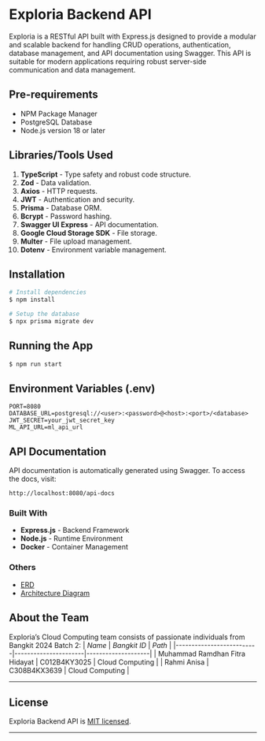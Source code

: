 # Exploria Backend API

Exploria is a RESTful API built with Express.js designed to provide a modular and scalable backend for handling CRUD operations, authentication, database management, and API documentation using Swagger. This API is suitable for modern applications requiring robust server-side communication and data management.

## Pre-requirements
- NPM Package Manager
- PostgreSQL Database
- Node.js version 18 or later

## Libraries/Tools Used

1. **TypeScript** - Type safety and robust code structure.
2. **Zod** - Data validation.
3. **Axios** - HTTP requests.
4. **JWT** - Authentication and security.
5. **Prisma** - Database ORM.
6. **Bcrypt** - Password hashing.
7. **Swagger UI Express** - API documentation.
8. **Google Cloud Storage SDK** - File storage.
9. **Multer** - File upload management.
10. **Dotenv** - Environment variable management.


## Installation

```bash
# Install dependencies
$ npm install

# Setup the database
$ npx prisma migrate dev
```


## Running the App

```bash
$ npm run start
```

## Environment Variables (.env)

```env
PORT=8080
DATABASE_URL=postgresql://<user>:<password>@<host>:<port>/<database>
JWT_SECRET=your_jwt_secret_key
ML_API_URL=ml_api_url
```

## API Documentation
API documentation is automatically generated using Swagger. To access the docs, visit:

```
http://localhost:8080/api-docs
```

### Built With
- **Express.js** - Backend Framework
- **Node.js** - Runtime Environment
- **Docker** - Container Management

### Others
- [ERD](https://drive.google.com/file/d/1eOKJ4T70bUPKdHVbJc8rkbuCIXtgjWoH/view?usp=sharing)
- [Architecture Diagram](https://miro.com/app/board/uXjVL750eMA=/?share_link_id=634022515178)
## About the Team

Exploria’s Cloud Computing team consists of passionate individuals from Bangkit 2024 Batch 2:
| *Name*                | *Bangkit ID*       | *Path*           |
|--------------------------|----------------------|--------------------|
| Muhammad Ramdhan Fitra Hidayat | C012B4KY3025       | Cloud Computing   |
| Rahmi Anisa        | C308B4KX3639      | Cloud Computing   |

---

## License
Exploria Backend API is [MIT licensed](LICENSE).

---
